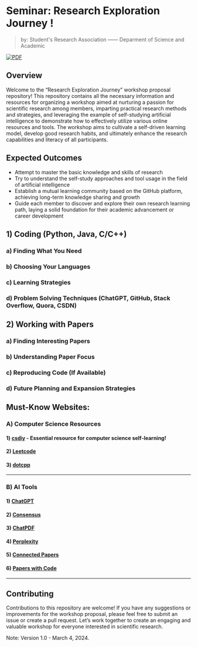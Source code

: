 

# Seminar: Research Exploration Journey !

> by: Student's Research Association —— Deparment of Science and Academic  


[![PDF](https://img.shields.io/badge/PDF-Read-blue)](papers)



## Overview

Welcome to the “Research Exploration Journey” workshop proposal repository! This repository contains all the necessary information and resources for organizing a workshop aimed at nurturing a passion for scientific research among members, imparting practical research methods and strategies, and leveraging the example of self-studying artificial intelligence to demonstrate how to effectively utilize various online resources and tools. The workshop aims to cultivate a self-driven learning model, develop good research habits, and ultimately enhance the research capabilities and literacy of all participants.


## Expected Outcomes

- Attempt to master the basic knowledge and skills of research
- Try to understand the self-study approaches and tool usage in the field of artificial intelligence
- Establish a mutual learning community based on the GitHub platform, achieving long-term knowledge sharing and growth
- Guide each member to discover and explore their own research learning path, laying a solid foundation for their academic advancement or career development


## 1) Coding (Python, Java, C/C++)
### a) Finding What You Need
### b) Choosing Your Languages
### c) Learning Strategies
### d) Problem Solving Techniques (ChatGPT, GitHub, Stack Overflow, Quora, CSDN)


## 2) Working with Papers
### a) Finding Interesting Papers
### b) Understanding Paper Focus
### c) Reproducing Code (If Available)
### d) Future Planning and Expansion Strategies


## Must-Know Websites:

### A) Computer Science Resources
#### 1) [csdiy](https://csdiy.wiki/) - Essential resource for computer science self-learning!
#### 2) [Leetcode](https://leetcode.cn/)
#### 3) [dotcpp](https://www.dotcpp.com/)

-------------------------------------------------

### B) AI Tools
#### 1) [ChatGPT](https://chat.openai.com/)
#### 2) [Consensus](https://consensus.app/search/)
#### 3) [ChatPDF](https://www.chatpdf.com/)
#### 4) [Perplexity](https://www.perplexity.ai/?login-source=floatingSignup)
#### 5) [Connected Papers](https://www.connectedpapers.com/)
#### 6) [Papers with Code](https://paperswithcode.com/)

---

## Contributing

Contributions to this repository are welcome! If you have any suggestions or improvements for the workshop proposal, please feel free to submit an issue or create a pull request. Let’s work together to create an engaging and valuable workshop for everyone interested in scientific research.



Note: Version 1.0 - March 4, 2024.

